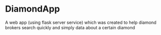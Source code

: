 # DiamondApp
A web app (using flask server service) which was created to help diamond brokers search quickly and simply data about a certain diamond
